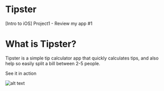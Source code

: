 # Tipster
[Intro to iOS] Project1 - Review my app #1

# What is Tipster?
Tipster is a simple tip calculator app that quickly calculates tips, and also help so easily split a bill between 2-5 people.

See it in action
 
![alt text][logo]

[logo]: http://gdurl.com/VGPF "Demo"
